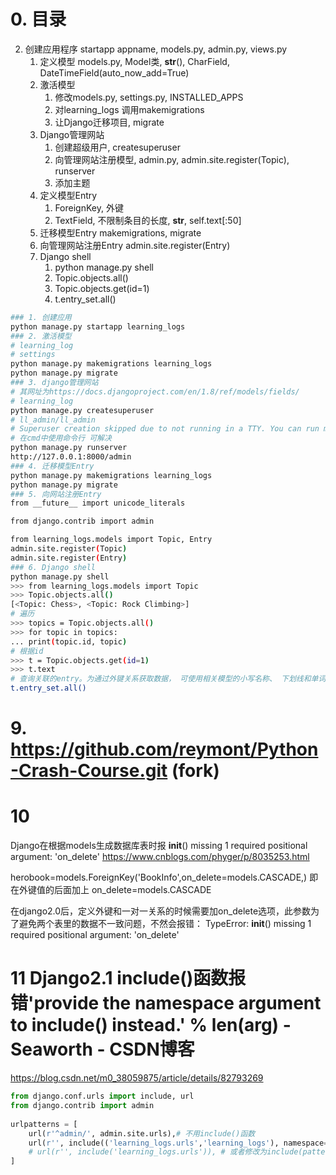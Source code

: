 
# 0. 目录

2. 创建应用程序
    startapp appname, models.py, admin.py, views.py
    1. 定义模型
        models.py, Model类, __str__(), CharField, DateTimeField(auto_now_add=True)
    2. 激活模型
        1. 修改models.py, settings.py, INSTALLED_APPS
        2. 对learning_logs 调用makemigrations
        3. 让Django迁移项目, migrate
    3. Django管理网站
        1. 创建超级用户, createsuperuser
        2. 向管理网站注册模型, admin.py, admin.site.register(Topic), runserver
        3. 添加主题
    4. 定义模型Entry
        1. ForeignKey, 外键
        2. TextField, 不限制条目的长度, __str__, self.text[:50]
    5. 迁移模型Entry
        makemigrations, migrate
    6. 向管理网站注册Entry
        admin.site.register(Entry)
    7. Django shell
        1. python manage.py shell
        2. Topic.objects.all()
        3. Topic.objects.get(id=1)
        4. t.entry_set.all()


```sh
### 1. 创建应用
python manage.py startapp learning_logs
### 2. 激活模型
# learning_log
# settings
python manage.py makemigrations learning_logs
python manage.py migrate
### 3. django管理网站
# 其网址为https://docs.djangoproject.com/en/1.8/ref/models/fields/
# learning_log
python manage.py createsuperuser
# ll_admin/ll_admin
# Superuser creation skipped due to not running in a TTY. You can run manage.py createsuperuser in your project to create one manually.
# 在cmd中使用命令行 可解决
python manage.py runserver
http://127.0.0.1:8000/admin
### 4. 迁移模型Entry
python manage.py makemigrations learning_logs
python manage.py migrate
### 5. 向网站注册Entry
from __future__ import unicode_literals

from django.contrib import admin

from learning_logs.models import Topic, Entry
admin.site.register(Topic)
admin.site.register(Entry)
### 6. Django shell
python manage.py shell
>>> from learning_logs.models import Topic
>>> Topic.objects.all()
[<Topic: Chess>, <Topic: Rock Climbing>]
# 遍历
>>> topics = Topic.objects.all()
>>> for topic in topics:
... print(topic.id, topic)
# 根据id
>>> t = Topic.objects.get(id=1)
>>> t.text
# 查询关联的entry。为通过外键关系获取数据， 可使用相关模型的小写名称、 下划线和单词set
t.entry_set.all()
```

# 9. https://github.com/reymont/Python-Crash-Course.git (fork)

# 10

Django在根据models生成数据库表时报 __init__() missing 1 required positional argument: 'on_delete'
https://www.cnblogs.com/phyger/p/8035253.html

herobook=models.ForeignKey('BookInfo',on_delete=models.CASCADE,)
即在外键值的后面加上 on_delete=models.CASCADE

在django2.0后，定义外键和一对一关系的时候需要加on_delete选项，此参数为了避免两个表里的数据不一致问题，不然会报错：
TypeError: __init__() missing 1 required positional argument: 'on_delete'

# 11 Django2.1 include()函数报错'provide the namespace argument to include() instead.' % len(arg) - Seaworth - CSDN博客 

https://blog.csdn.net/m0_38059875/article/details/82793269

```py
from django.conf.urls import include, url
from django.contrib import admin
 
urlpatterns = [
    url(r'^admin/', admin.site.urls),# 不用include()函数
    url(r'', include(('learning_logs.urls','learning_logs'), namespace='learning_logs')),
    # url(r'', include('learning_logs.urls')), # 或者修改为include(pattern_list)这种用法也是可以的！！！
]
```